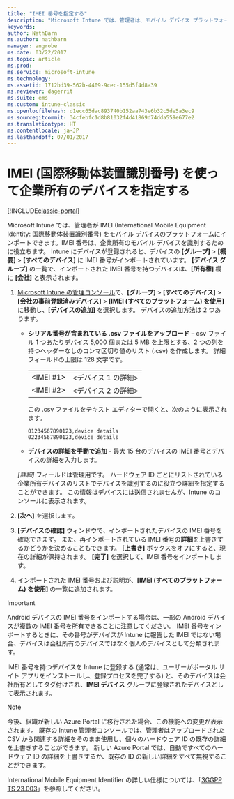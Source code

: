 ```yaml
---
title: "IMEI 番号を指定する"
description: "Microsoft Intune では、管理者は、モバイル デバイス プラットフォームの IMEI 番号をインポートして会社所有のモバイル デバイスを識別できます"
keywords: 
author: NathBarn
ms.author: nathbarn
manager: angrobe
ms.date: 03/22/2017
ms.topic: article
ms.prod: 
ms.service: microsoft-intune
ms.technology: 
ms.assetid: 1712bd39-562b-4409-9cec-155d5f4d8a39
ms.reviewer: dagerrit
ms.suite: ems
ms.custom: intune-classic
ms.openlocfilehash: d1ecc65dac893740b152aa743e6b32c5de5a3ec9
ms.sourcegitcommit: 34cfebfc1d8b81032f4d41869d74dda559e677e2
ms.translationtype: HT
ms.contentlocale: ja-JP
ms.lasthandoff: 07/01/2017
---
```

# <a name="specify-corporate-owned-devices-with-international-mobile-equipment-identity-imei-numbers"></a>IMEI (国際移動体装置識別番号) を使って企業所有のデバイスを指定する

[!INCLUDE[classic-portal](../includes/classic-portal.md)]

Microsoft Intune では、管理者が IMEI (International Mobile Equipment Identity: 国際移動体装置識別番号) をモバイル デバイスのプラットフォームにインポートできます。IMEI 番号は、企業所有のモバイル デバイスを識別するために役立ちます。 Intune にデバイスが登録されると、デバイスの **[グループ]** > **[概要]** > **[すべてのデバイス]** に IMEI 番号がインポートされています。 **[デバイス グループ]** の一覧で、インポートされた IMEI 番号を持つデバイスは、**[所有権]** 欄に **[会社]** と表示されます。

1. [Microsoft Intune の管理コンソール](https://manage.microsoft.com)で、**[グループ]** &gt; **[すべてのデバイス]** &gt; **[会社の事前登録済みデバイス]** &gt; **[IMEI (すべてのプラットフォーム) を使用]** に移動し、**[デバイスの追加]** を選択します。 デバイスの追加方法は 2 つあります。

    -   **シリアル番号が含まれている .csv ファイルをアップロード** – csv ファイル 1 つあたりデバイス 5,000 個または 5 MB を上限とする、2 つの列を持つヘッダーなしのコンマ区切り値のリスト (.csv) を作成します。 詳細フィールドの上限は 128 文字です。 

        |||
        |-|-|
        |&lt;IMEI #1&gt;|&lt;デバイス 1 の詳細&gt;|
        |&lt;IMEI #2&gt;|&lt;デバイス 2 の詳細&gt;|
        この .csv ファイルをテキスト エディターで開くと、次のように表示されます。

        ```
        01234567890123,device details
        02234567890123,device details
        ```

    -   **デバイスの詳細を手動で追加** - 最大 15 台のデバイスの IMEI 番号とデバイスの詳細を入力します。

   *[詳細]* フィールドは管理用です。 ハードウェア ID ごとにリストされている企業所有デバイスのリストでデバイスを識別するのに役立つ詳細を指定することができます。 この情報はデバイスには送信されませんが、Intune のコンソールに表示されます。

2.   **[次へ]** を選択します。
3.  **[デバイスの確認]** ウィンドウで、インポートされたデバイスの IMEI 番号を確認できます。 また、再インポートされている IMEI 番号の**詳細**を上書きするかどうかを決めることもできます。 **[上書き]** ボックスをオフにすると、現在の詳細が保持されます。 **[完了]** を選択して、IMEI 番号をインポートします。
4.  インポートされた IMEI 番号および説明が、**[IMEI (すべてのプラットフォーム) を使用]** の一覧に追加されます。

> [!IMPORTANT]
> Android デバイスの IMEI 番号をインポートする場合は、一部の Android デバイスが複数の IMEI 番号を所有できることに注意してください。 IMEI 番号をインポートするときに、その番号がデバイスが Intune に報告した IMEI ではない場合、デバイスは会社所有のデバイスではなく個人のデバイスとして分類されます。

IMEI 番号を持つデバイスを Intune に登録する (通常は、ユーザーがポータル サイト アプリをインストールし、登録プロセスを完了する) と、そのデバイスは会社所有としてタグ付けされ、**IMEI デバイス** グループに登録されたデバイスとして表示されます。

>[!NOTE]
> 今後、組織が新しい Azure Portal に移行された場合、この機能への変更が表示されます。 既存の Intune 管理者コンソールでは、管理者はアップロードされた CSV から関連する詳細をそのまま使用し、個々のハードウェア ID の既存の詳細を上書きすることができます。 新しい Azure Portal では、自動ですべてのハードウェア ID の詳細を上書きするか、既存の ID の新しい詳細をすべて無視することができます。

International Mobile Equipment Identifier の詳しい仕様については、「[3GGPP TS 23.003](https://portal.3gpp.org/desktopmodules/Specifications/SpecificationDetails.aspx?specificationId=729)」を参照してください。

